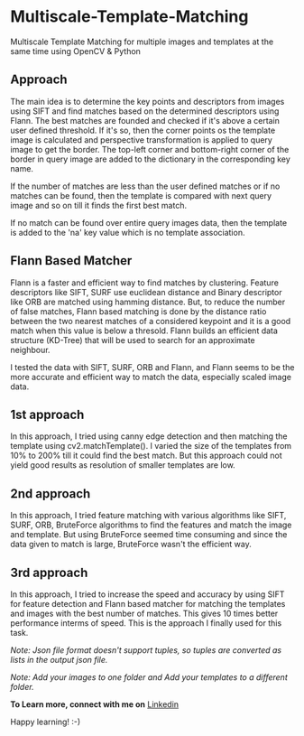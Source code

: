 # Multiscale-Template-Matching
Multiscale Template Matching for multiple images and templates at the same time using OpenCV &amp; Python


## Approach

The main idea is to determine the key points and descriptors from images using SIFT and find matches based on the determined descriptors using Flann. The best matches are founded and checked if it's above a certain user defined threshold. If it's so, then the corner points os the template image is calculated and perspective transformation is applied to query image to get the border. The top-left corner and bottom-right corner of the border in query image are added to the dictionary in the corresponding key name.

If the number of matches are less than the user defined matches or if no matches can be found, then the template is compared with next query image and so on till it finds the first best match.

If no match can be found over entire query images data, then the template is added to the 'na' key value which is no template association.

## Flann Based Matcher

Flann is a faster and efficient way to find matches by clustering. Feature descriptors like SIFT, SURF use euclidean distance and Binary descriptor like ORB are matched using hamming distance. But, to reduce the number of false matches, Flann based matching is done by the distance ratio between the two nearest matches of a considered keypoint  and it is a good match when this value is below a thresold. Flann builds an efficient data structure (KD-Tree) that will be used to search for an approximate neighbour.

I tested the data with SIFT, SURF, ORB and Flann, and Flann seems to be the more accurate and efficient way to match the data, especially scaled image data.

## 1st approach

In this approach, I tried using canny edge detection and then matching the template using cv2.matchTemplate(). I varied the size of the templates from 10% to 200% till it could find the best match. But this approach could not yield good results as resolution of smaller templates are low.

## 2nd approach

In this approach, I tried feature matching with various algorithms like SIFT, SURF, ORB, BruteForce algorithms to find the features and match the image and template. But using BruteForce seemed  time consuming and since the data given to match is large, BruteForce wasn't the efficient way.

## 3rd approach

In this approach, I tried to increase the speed and accuracy by using SIFT for feature detection and Flann based matcher for matching the templates and images with the best number of matches. This gives 10 times better performance interms of speed. This is the approach I finally used for this task.

*Note: Json file format doesn't support tuples, so tuples are converted as lists in the output json file.*

*Note: Add your images to one folder and Add your templates to a different folder.*



**To Learn more, connect with me on** [Linkedin](https://www.linkedin.com/in/logeswaran-sivakumar-466129165 "Linkedin account")

Happy learning! :-)



